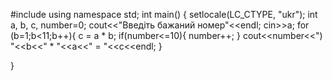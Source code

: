 #include <iostream>
using namespace std;
int main()
{
    setlocale(LC_CTYPE, "ukr");
    int a, b, c, number=0;
        cout<<"Введіть бажаний номер"<<endl;
        cin>>a;
   for (b=1;b<11;b++){
        c = a * b;
        if(number<=10){
        number++;
        } 
       cout<<number<<") "<<b<<" * "<<a<<" = "<<c<<endl;
   }

}